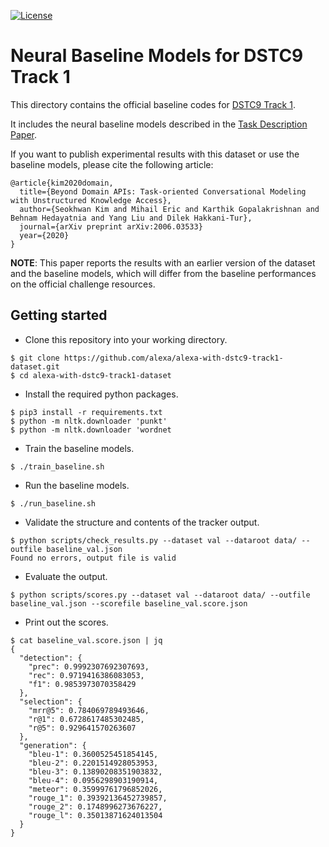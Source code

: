 [![License](https://img.shields.io/badge/License-Apache%202.0-blue.svg)](https://opensource.org/licenses/Apache-2.0)

# Neural Baseline Models for DSTC9 Track 1

This directory contains the official baseline codes for [DSTC9 Track 1](../README.md).

It includes the neural baseline models described in the [Task Description Paper](https://arxiv.org/abs/2006.03533).

If you want to publish experimental results with this dataset or use the baseline models, please cite the following article:
```
@article{kim2020domain,
  title={Beyond Domain APIs: Task-oriented Conversational Modeling with Unstructured Knowledge Access},
  author={Seokhwan Kim and Mihail Eric and Karthik Gopalakrishnan and Behnam Hedayatnia and Yang Liu and Dilek Hakkani-Tur},
  journal={arXiv preprint arXiv:2006.03533}
  year={2020}
}
```

**NOTE**: This paper reports the results with an earlier version of the dataset and the baseline models, which will differ from the baseline performances on the official challenge resources.

## Getting started

* Clone this repository into your working directory.

``` shell
$ git clone https://github.com/alexa/alexa-with-dstc9-track1-dataset.git
$ cd alexa-with-dstc9-track1-dataset
```

* Install the required python packages.

``` shell
$ pip3 install -r requirements.txt
$ python -m nltk.downloader 'punkt'
$ python -m nltk.downloader 'wordnet
```

* Train the baseline models.

``` shell
$ ./train_baseline.sh
```

* Run the baseline models.

``` shell
$ ./run_baseline.sh
```

* Validate the structure and contents of the tracker output.

``` shell
$ python scripts/check_results.py --dataset val --dataroot data/ --outfile baseline_val.json
Found no errors, output file is valid
```

* Evaluate the output.

``` shell
$ python scripts/scores.py --dataset val --dataroot data/ --outfile baseline_val.json --scorefile baseline_val.score.json
```

* Print out the scores.

``` shell
$ cat baseline_val.score.json | jq
{
  "detection": {
    "prec": 0.9992307692307693,
    "rec": 0.9719416386083053,
    "f1": 0.9853973070358429
  },
  "selection": {
    "mrr@5": 0.784069789493646,
    "r@1": 0.6728617485302485,
    "r@5": 0.929641570263607
  },
  "generation": {
    "bleu-1": 0.3600525451854145,
    "bleu-2": 0.2201514928053953,
    "bleu-3": 0.13890208351903832,
    "bleu-4": 0.0956298903190914,
    "meteor": 0.35999761796852026,
    "rouge_1": 0.39392136452739857,
    "rouge_2": 0.1748996273676227,
    "rouge_l": 0.35013871624013504
  }
}
```


